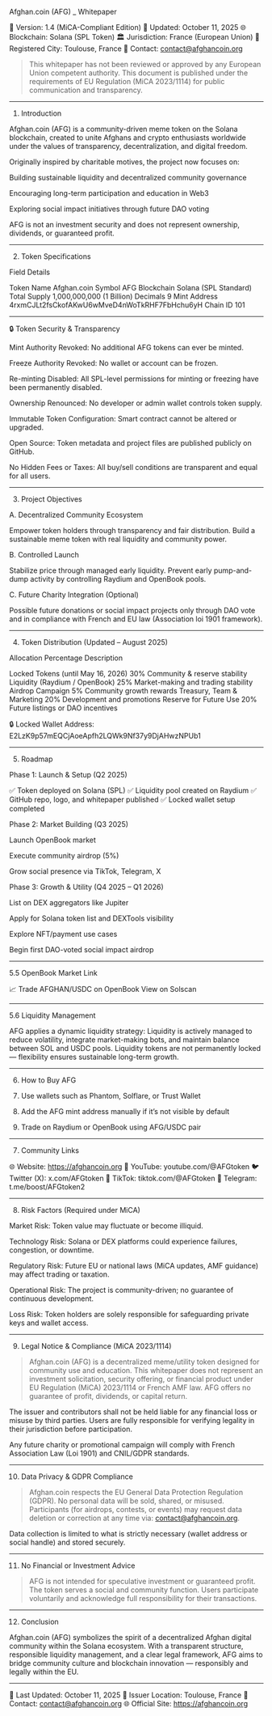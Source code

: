 Afghan.coin (AFG) _ Whitepaper

📄 Version: 1.4 (MiCA-Compliant Edition)
📅 Updated: October 11, 2025
🌐 Blockchain: Solana (SPL Token)
🏛️ Jurisdiction: France (European Union)
📍 Registered City: Toulouse, France
📧 Contact: contact@afghancoin.org

> This whitepaper has not been reviewed or approved by any European Union competent authority.
This document is published under the requirements of EU Regulation (MiCA 2023/1114) for public communication and transparency.




---

1. Introduction

Afghan.coin (AFG) is a community-driven meme token on the Solana blockchain, created to unite Afghans and crypto enthusiasts worldwide under the values of transparency, decentralization, and digital freedom.

Originally inspired by charitable motives, the project now focuses on:

Building sustainable liquidity and decentralized community governance

Encouraging long-term participation and education in Web3

Exploring social impact initiatives through future DAO voting


AFG is not an investment security and does not represent ownership, dividends, or guaranteed profit.


---

2. Token Specifications

Field	Details

Token Name	Afghan.coin
Symbol	AFG
Blockchain	Solana (SPL Standard)
Total Supply	1,000,000,000 (1 Billion)
Decimals	9
Mint Address	4rxmCJLt2fsCkofAKwU6wMveD4nWoTkRHF7FbHchu6yH
Chain ID	101



---

🔒 Token Security & Transparency

Mint Authority Revoked: No additional AFG tokens can ever be minted.

Freeze Authority Revoked: No wallet or account can be frozen.

Re-minting Disabled: All SPL-level permissions for minting or freezing have been permanently disabled.

Ownership Renounced: No developer or admin wallet controls token supply.

Immutable Token Configuration: Smart contract cannot be altered or upgraded.

Open Source: Token metadata and project files are published publicly on GitHub.

No Hidden Fees or Taxes: All buy/sell conditions are transparent and equal for all users.



---

3. Project Objectives

A. Decentralized Community Ecosystem

Empower token holders through transparency and fair distribution.
Build a sustainable meme token with real liquidity and community power.

B. Controlled Launch

Stabilize price through managed early liquidity.
Prevent early pump-and-dump activity by controlling Raydium and OpenBook pools.

C. Future Charity Integration (Optional)

Possible future donations or social impact projects only through DAO vote and in compliance with French and EU law (Association loi 1901 framework).


---

4. Token Distribution (Updated – August 2025)

Allocation	Percentage	Description

Locked Tokens (until May 16, 2026)	30%	Community & reserve stability
Liquidity (Raydium / OpenBook)	25%	Market-making and trading stability
Airdrop Campaign	5%	Community growth rewards
Treasury, Team & Marketing	20%	Development and promotions
Reserve for Future Use	20%	Future listings or DAO incentives


🔒 Locked Wallet Address: E2LzK9p57mEQCjAoeApfh2LQWk9Nf37y9DjAHwzNPUb1


---

5. Roadmap

Phase 1: Launch & Setup (Q2 2025)

✅ Token deployed on Solana (SPL)
✅ Liquidity pool created on Raydium
✅ GitHub repo, logo, and whitepaper published
✅ Locked wallet setup completed

Phase 2: Market Building (Q3 2025)

Launch OpenBook market

Execute community airdrop (5%)

Grow social presence via TikTok, Telegram, X


Phase 3: Growth & Utility (Q4 2025 – Q1 2026)

List on DEX aggregators like Jupiter

Apply for Solana token list and DEXTools visibility

Explore NFT/payment use cases

Begin first DAO-voted social impact airdrop



---

5.5 OpenBook Market Link

📈 Trade AFGHAN/USDC on OpenBook
View on Solscan


---

5.6 Liquidity Management

AFG applies a dynamic liquidity strategy:
Liquidity is actively managed to reduce volatility, integrate market-making bots, and maintain balance between SOL and USDC pools.
Liquidity tokens are not permanently locked — flexibility ensures sustainable long-term growth.


---

6. How to Buy AFG

1. Use wallets such as Phantom, Solflare, or Trust Wallet


2. Add the AFG mint address manually if it’s not visible by default


3. Trade on Raydium or OpenBook using AFG/USDC pair




---

7. Community Links

🌐 Website: https://afghancoin.org
🎥 YouTube: youtube.com/@AFGtoken
🐦 Twitter (X): x.com/AFGtoken
🎵 TikTok: tiktok.com/@AFGtoken
💬 Telegram: t.me/boost/AFGtoken2


---

8. Risk Factors (Required under MiCA)

Market Risk: Token value may fluctuate or become illiquid.

Technology Risk: Solana or DEX platforms could experience failures, congestion, or downtime.

Regulatory Risk: Future EU or national laws (MiCA updates, AMF guidance) may affect trading or taxation.

Operational Risk: The project is community-driven; no guarantee of continuous development.

Loss Risk: Token holders are solely responsible for safeguarding private keys and wallet access.



---

9. Legal Notice & Compliance (MiCA 2023/1114)

> Afghan.coin (AFG) is a decentralized meme/utility token designed for community use and education.
This whitepaper does not represent an investment solicitation, security offering, or financial product under EU Regulation (MiCA) 2023/1114 or French AMF law.
AFG offers no guarantee of profit, dividends, or capital return.

The issuer and contributors shall not be held liable for any financial loss or misuse by third parties.
Users are fully responsible for verifying legality in their jurisdiction before participation.

Any future charity or promotional campaign will comply with French Association Law (Loi 1901) and CNIL/GDPR standards.




---

10. Data Privacy & GDPR Compliance

> Afghan.coin respects the EU General Data Protection Regulation (GDPR).
No personal data will be sold, shared, or misused.
Participants (for airdrops, contests, or events) may request data deletion or correction at any time via: contact@afghancoin.org.

Data collection is limited to what is strictly necessary (wallet address or social handle) and stored securely.




---

11. No Financial or Investment Advice

> AFG is not intended for speculative investment or guaranteed profit.
The token serves a social and community function.
Users participate voluntarily and acknowledge full responsibility for their transactions.




---

12. Conclusion

Afghan.coin (AFG) symbolizes the spirit of a decentralized Afghan digital community within the Solana ecosystem.
With a transparent structure, responsible liquidity management, and a clear legal framework, AFG aims to bridge community culture and blockchain innovation — responsibly and legally within the EU.


---

📅 Last Updated: October 11, 2025
📍 Issuer Location: Toulouse, France
📧 Contact: contact@afghancoin.org
🌐 Official Site: https://afghancoin.org